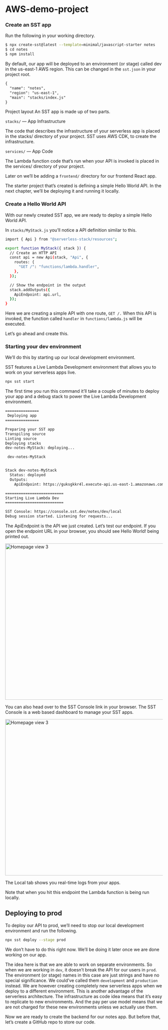 # AWS-demo-project
### Create an SST app
Run the following in your working directory.
```sh
$ npx create-sst@latest --template=minimal/javascript-starter notes
$ cd notes
$ npm install
```
By default, our app will be deployed to an environment (or stage) called dev in the us-east-1 AWS region. This can be changed in the ``sst.json`` in your project root.
```HTML
{
  "name": "notes",
  "region": "us-east-1",
  "main": "stacks/index.js"
}
```
Project layout
An SST app is made up of two parts.

```stacks/``` — App Infrastructure

The code that describes the infrastructure of your serverless app is placed in the stacks/ directory of your project. SST uses AWS CDK, to create the infrastructure.

```services/``` — App Code

The Lambda function code that’s run when your API is invoked is placed in the services/ directory of your project.

Later on we’ll be adding a ```frontend/``` directory for our frontend React app.

The starter project that’s created is defining a simple Hello World API. In the next chapter, we’ll be deploying it and running it locally.

### Create a Hello World API

With our newly created SST app, we are ready to deploy a simple Hello World API.

In ```stacks/MyStack.js``` you’ll notice a API definition similar to this.

```sh
import { Api } from "@serverless-stack/resources";

export function MyStack({ stack }) {
  // Create an HTTP API
  const api = new Api(stack, "Api", {
    routes: {
      "GET /": "functions/lambda.handler",
    },
  });

  // Show the endpoint in the output
  stack.addOutputs({
    ApiEndpoint: api.url,
  });
}
```
Here we are creating a simple API with one route, ```GET /.``` When this API is invoked, the function called ```handler``` in ```functions/lambda.js``` will be executed.

Let’s go ahead and create this.

### Starting your dev environment
We’ll do this by starting up our local development environment.

 SST features a Live Lambda Development environment that allows you to work on your serverless apps live.
 ```sh
 npx sst start
 ```
The first time you run this command it’ll take a couple of minutes to deploy your app and a debug stack to power the Live Lambda Development environment.
```sh
===============
 Deploying app
===============

Preparing your SST app
Transpiling source
Linting source
Deploying stacks
dev-notes-MyStack: deploying...

 dev-notes-MyStack


Stack dev-notes-MyStack
  Status: deployed
  Outputs:
    ApiEndpoint: https://guksgkkr4l.execute-api.us-east-1.amazonaws.com

==========================
Starting Live Lambda Dev
==========================

SST Console: https://console.sst.dev/notes/dev/local
Debug session started. Listening for requests...
```
The ApiEndpoint is the API we just created. Let’s test our endpoint. If you open the endpoint URL in your browser, you should see Hello World! being printed out.

<img src="https://imgur.com/CdzTBQm.png" alt="Homepage view 3" width=1000 height=500/>

You can also head over to the SST Console link in your browser. The SST Console is a web based dashboard to manage your SST apps.

<img src="https://imgur.com/u69FwDy.png" alt="Homepage view 3" width=1000 height=500/>

The Local tab shows you real-time logs from your apps.

Note that when you hit this endpoint the Lambda function is being run locally.

## Deploying to prod
To deploy our API to prod, we’ll need to stop our local development environment and run the following.
```sh
npx sst deploy --stage prod
```
We don’t have to do this right now. We’ll be doing it later once we are done working on our app.

The idea here is that we are able to work on separate environments. So when we are working in ```dev```, it doesn’t break the API for our users in ```prod```. The environment (or stage) names in this case are just strings and have no special significance. We could’ve called them ```development``` and ```production``` instead. We are however creating completely new serverless apps when we deploy to a different environment. This is another advantage of the serverless architecture. The infrastructure as code idea means that it’s easy to replicate to new environments. And the pay per use model means that we are not charged for these new environments unless we actually use them.

Now we are ready to create the backend for our notes app. But before that, let’s create a GitHub repo to store our code.
